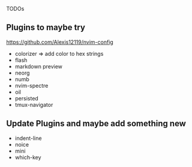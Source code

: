  TODOs

## Plugins to maybe try

<https://github.com/Alexis12119/nvim-config>

- colorizer => add color to hex strings
- flash
- markdown preview
- neorg
- numb
- nvim-spectre
- oil
- persisted
- tmux-navigator

## Update Plugins and maybe add something new

- indent-line
- noice
- mini
- which-key
